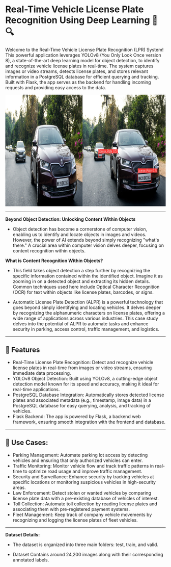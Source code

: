 # **Real-Time Vehicle License Plate Recognition Using Deep Learning 🚗🔍**

Welcome to the Real-Time Vehicle License Plate Recognition (LPR) System! This powerful application leverages YOLOv8 (You Only Look Once version 8), a state-of-the-art deep learning model for object detection, to identify and recognize vehicle license plates in real-time. The system captures images or video streams, detects license plates, and stores relevant information in a PostgreSQL database for efficient querying and tracking. Built with Flask, the app serves as the backend for handling incoming requests and providing easy access to the data.

<p align="center">
  <img src='https://github.com/Shuhaib73/ANPR_DeepLearning/blob/prj_branch/cv_data/readme_img1.png' width='800' height='350' />
</p>

----

**Beyond Object Detection: Unlocking Content Within Objects**

- Object detection has become a cornerstone of computer vision, enabling us to identify and locate objects in images and videos. However, the power of AI extends beyond simply recognizing "what's there." A crucial area within computer vision delves deeper, focusing on content recognition within objects.

**What is Content Recognition Within Objects?**

- This field takes object detection a step further by recognizing the specific information contained within the identified object. Imagine it as zooming in on a detected object and extracting its hidden details. Common techniques used here include Optical Character Recognition (OCR) for text within objects like license plates, barcodes, or signs.

- Automatic License Plate Detection (ALPR) is a powerful technology that goes beyond simply identifying and locating vehicles. It delves deeper by recognizing the alphanumeric characters on license plates, offering a wide range of applications across various industries. This case study delves into the potential of ALPR to automate tasks and enhance security in parking, access control, traffic management, and logistics.

----

## **📖 Features**

* Real-Time License Plate Recognition: Detect and recognize vehicle license plates in real-time from images or video streams, ensuring immediate data processing.
* YOLOv8 Object Detection: Built using YOLOv8, a cutting-edge object detection model known for its speed and accuracy, making it ideal for real-time applications.
* PostgreSQL Database Integration: Automatically stores detected license plates and associated metadata (e.g., timestamp, image data) in a PostgreSQL database for easy querying, analysis, and tracking of vehicles.
* Flask Backend: The app is powered by Flask, a backend web framework, ensuring smooth integration with the frontend and database.

----

## **📍 Use Cases**: 

* Parking Management: Automate parking lot access by detecting vehicles and ensuring that only authorized vehicles can enter.
* Traffic Monitoring: Monitor vehicle flow and track traffic patterns in real-time to optimize road usage and improve traffic management.
* Security and Surveillance: Enhance security by tracking vehicles at specific locations or monitoring suspicious vehicles in high-security areas.
* Law Enforcement: Detect stolen or wanted vehicles by comparing license plate data with a pre-existing database of vehicles of interest.
* Toll Collection: Automate toll collection by reading license plates and associating them with pre-registered payment systems.
* Fleet Management: Keep track of company vehicle movements by recognizing and logging the license plates of fleet vehicles.

-----

**Dataset Details:**

- The dataset is organized into three main folders: test, train, and valid.
* Dataset Contains around 24,200 images along with their corresponding annotated labels.
